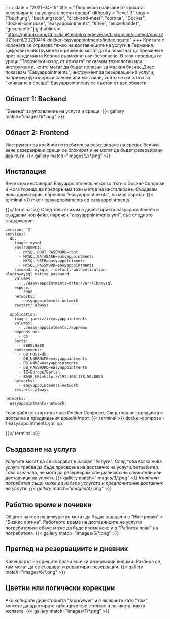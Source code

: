 +++
date = "2021-04-16"
title = "Творческо излизане от кризата: резервиране на услуга с лесни срещи"
difficulty = "level-3"
tags = ["buchung", "buchungstool", "click-and-meet", "corona", "Docker", "docker-compose", "easyappointments", "krise", "einzelhandel", "geschaefte"]
githublink = "https://github.com/ChristianKnedel/knedelverse/blob/main/content/post/2021/april/20210414-docker-easyappointments/index.bg.md"
+++
Кризата с короната се отразява тежко на доставчиците на услуги в Германия. Цифровите инструменти и решения могат да ви помогнат да преминете през пандемията Корона възможно най-безопасно. В тази поредица от уроци "Творчески изход от кризата" показвам технологии или инструменти, които могат да бъдат полезни за малкия бизнес.Днес показвам "Easyappointments", инструмент за резервации на услуги, например фризьорски салони или магазини, който се използва за "кликване и среща". Easyappointments се състои от две области:
## Област 1: Backend
"Бекенд" за управление на услуги и срещи.
{{< gallery match="images/1/*.png" >}}

## Област 2: Frontend
Инструмент за крайния потребител за резервиране на срещи. Всички вече резервирани срещи се блокират и не могат да бъдат резервирани два пъти.
{{< gallery match="images/2/*.png" >}}

## Инсталация
Вече съм инсталирал Easyappointments няколко пъти с Docker-Compose и мога горещо да препоръчам този метод на инсталиране. Създавам нова директория, наречена "easyappointments", на моя сървър:
{{< terminal >}}
mkdir easyappointments
cd easyappointments

{{</ terminal >}}
След това влизам в директорията easyappointments и създавам нов файл, наречен "easyappointments.yml", със следното съдържание:
```
version: '2'
services:
  db:
    image: mysql
    environment:
      - MYSQL_ROOT_PASSWORD=root
      - MYSQL_DATABASE=easyappointments
      - MYSQL_USER=easyappointments
      - MYSQL_PASSWORD=easyappointments
    command: mysqld --default-authentication-plugin=mysql_native_password
    volumes:
      - ./easy-appointments-data:/var/lib/mysql
    expose:
      - 3306
    networks:
      - easyappointments-network
    restart: always

  application:
    image: jamrizzi/easyappointments
    volumes:
      - ./easy-appointments:/app/www
    depends_on:
      - db
    ports:
      - 8089:8888
    environment:
      - DB_HOST=db
      - DB_USERNAME=easyappointments
      - DB_NAME=easyappointments
      - DB_PASSWORD=easyappointments
      - TZ=Europe/Berlin
      - BASE_URL=http://192.168.178.50:8089 
    networks:
      - easyappointments-network
    restart: always

networks:
  easyappointments-network:

```
Този файл се стартира чрез Docker Compose. След това инсталацията е достъпна в предвидения домейн/порт.
{{< terminal >}}
docker-compose -f easyappointments.yml up

{{</ terminal >}}

## Създаване на услуга
Услугите могат да се създават в раздел "Услуги". След това всяка нова услуга трябва да бъде присвоена на доставчик на услуги/потребител. Това означава, че мога да резервирам специализирани служители или доставчици на услуги.
{{< gallery match="images/3/*.png" >}}
Крайният потребител също може да избере услугата и предпочитания доставчик на услуги.
{{< gallery match="images/4/*.png" >}}

## Работно време и почивки
Общите часове на дежурство могат да бъдат зададени в "Настройки" > "Бизнес логика". Работното време на доставчиците на услуги/потребителите обаче може да бъде променено и в "Работен план" на потребителя.
{{< gallery match="images/5/*.png" >}}

## Преглед на резервациите и дневник
Календарът на срещите прави всички резервации видими. Разбира се, там могат да се създават и редактират резервации.
{{< gallery match="images/6/*.png" >}}

## Цветни или логически корекции
Ако копирате директорията "/app/www" и я включите като "том", можете да адаптирате таблиците със стилове и логиката, както желаете.
{{< gallery match="images/7/*.png" >}}